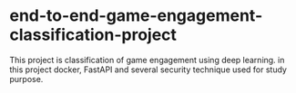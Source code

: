 # end-to-end-game-engagement-classification-project
This project is classification of game engagement using deep learning. in this project docker, FastAPI and several security technique used for study purpose.

